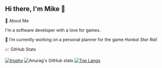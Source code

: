 ## Hi there, I'm Mike 👋

🚀 About Me

I'm a software developer with a love for games.

🔭 I’m currently working on a personal planner for the game _Honkai Star Rail_

📈 GitHub Stats

[![trophy](https://github-profile-trophy.vercel.app/?username=mikexql&theme=onedark)](https://github.com/ryo-ma/github-profile-trophy)
![Anurag's GitHub stats](https://github-readme-stats.vercel.app/api?username=mikexql&show_icons=true&theme=tokyonight)
[![Top Langs](https://github-readme-stats.vercel.app/api/top-langs/?username=mikexql&theme=tokyonight)](https://github.com/anuraghazra/github-readme-stats)

